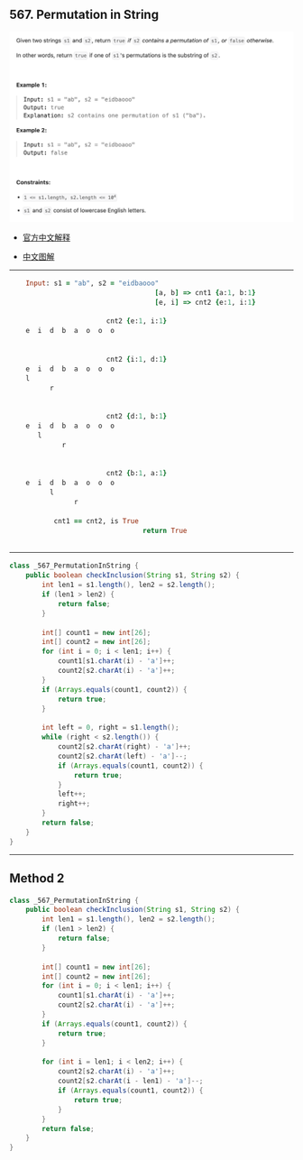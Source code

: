 ## 567. Permutation in String
![](img/2023-09-02-00-39-39.png)

- [官方中文解释](https://leetcode.cn/problems/permutation-in-string/solutions/599202/zi-fu-chuan-de-pai-lie-by-leetcode-solut-7k7u/#:~:text=4%2B-,%E6%96%B9%E6%B3%95%E4%B8%80%EF%BC%9A%E6%BB%91%E5%8A%A8%E7%AA%97%E5%8F%A3,%E5%B0%B1%E5%A4%9A%E7%BB%9F%E8%AE%A1%E4%B8%80%E6%AC%A1%E8%BF%9B%E5%85%A5%E7%AA%97%E5%8F%A3%E7%9A%84%E5%AD%97%E7%AC%A6%EF%BC%8C%E5%B0%91%E7%BB%9F%E8%AE%A1%E4%B8%80%E6%AC%A1,-%E7%A6%BB%E5%BC%80%E7%AA%97%E5%8F%A3%E7%9A%84)


- [中文图解](https://leetcode.cn/problems/permutation-in-string/solutions/599528/zhu-shi-chao-xiang-xi-de-hua-dong-chuang-rc7d/)
---
```ruby
    Input: s1 = "ab", s2 = "eidbaooo"        
                                    [a, b] => cnt1 {a:1, b:1} 
                                    [e, i] => cnt2 {e:1, i:1} 

                        cnt2 {e:1, i:1}
    e  i  d  b  a  o  o  o 


                        cnt2 {i:1, d:1}
    e  i  d  b  a  o  o  o 
    l 
          r


                        cnt2 {d:1, b:1}
    e  i  d  b  a  o  o  o 
       l 
             r


                        cnt2 {b:1, a:1}
    e  i  d  b  a  o  o  o 
          l 
                r

           cnt1 == cnt2, is True
                                 return True
 
```

---
```java
class _567_PermutationInString {
    public boolean checkInclusion(String s1, String s2) {
        int len1 = s1.length(), len2 = s2.length();
        if (len1 > len2) {
            return false;
        }

        int[] count1 = new int[26];
        int[] count2 = new int[26];
        for (int i = 0; i < len1; i++) {
            count1[s1.charAt(i) - 'a']++;
            count2[s2.charAt(i) - 'a']++;
        }
        if (Arrays.equals(count1, count2)) {
            return true;
        }

        int left = 0, right = s1.length();
        while (right < s2.length()) {
            count2[s2.charAt(right) - 'a']++;
            count2[s2.charAt(left) - 'a']--;
            if (Arrays.equals(count1, count2)) {
                return true;
            }
            left++;
            right++;
        }
        return false;
    }
}
```


---
## Method 2


```java
class _567_PermutationInString {
    public boolean checkInclusion(String s1, String s2) {
        int len1 = s1.length(), len2 = s2.length();
        if (len1 > len2) {
            return false;
        }

        int[] count1 = new int[26];
        int[] count2 = new int[26];
        for (int i = 0; i < len1; i++) {
            count1[s1.charAt(i) - 'a']++;
            count2[s2.charAt(i) - 'a']++;
        }
        if (Arrays.equals(count1, count2)) {
            return true;
        }

        for (int i = len1; i < len2; i++) {
            count2[s2.charAt(i) - 'a']++;
            count2[s2.charAt(i - len1) - 'a']--;
            if (Arrays.equals(count1, count2)) {
                return true;
            }
        }
        return false;
    }
}
```